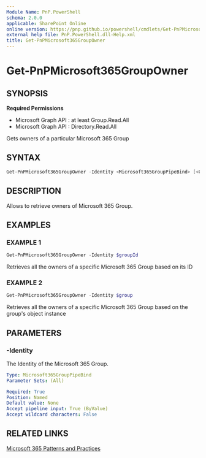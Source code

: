 ```yaml
---
Module Name: PnP.PowerShell
schema: 2.0.0
applicable: SharePoint Online
online version: https://pnp.github.io/powershell/cmdlets/Get-PnPMicrosoft365GroupOwner.html
external help file: PnP.PowerShell.dll-Help.xml
title: Get-PnPMicrosoft365GroupOwner
---
```

  
# Get-PnPMicrosoft365GroupOwner

## SYNOPSIS

**Required Permissions**

  * Microsoft Graph API : at least Group.Read.All
  * Microsoft Graph API : Directory.Read.All

Gets owners of a particular Microsoft 365 Group

## SYNTAX

```powershell
Get-PnPMicrosoft365GroupOwner -Identity <Microsoft365GroupPipeBind> [<CommonParameters>]
```

## DESCRIPTION

Allows to retrieve owners of Microsoft 365 Group.

## EXAMPLES

### EXAMPLE 1
```powershell
Get-PnPMicrosoft365GroupOwner -Identity $groupId
```

Retrieves all the owners of a specific Microsoft 365 Group based on its ID

### EXAMPLE 2
```powershell
Get-PnPMicrosoft365GroupOwner -Identity $group
```

Retrieves all the owners of a specific Microsoft 365 Group based on the group's object instance

## PARAMETERS

### -Identity
The Identity of the Microsoft 365 Group.

```yaml
Type: Microsoft365GroupPipeBind
Parameter Sets: (All)

Required: True
Position: Named
Default value: None
Accept pipeline input: True (ByValue)
Accept wildcard characters: False
```

## RELATED LINKS

[Microsoft 365 Patterns and Practices](https://aka.ms/m365pnp)


